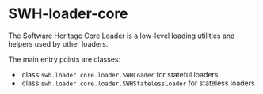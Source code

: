 SWH-loader-core
===============

The Software Heritage Core Loader is a low-level loading utilities and
helpers used by other loaders.

The main entry points are classes:
- :class:`swh.loader.core.loader.SWHLoader` for stateful loaders
- :class:`swh.loader.core.loader.SWHStatelessLoader` for stateless loaders
